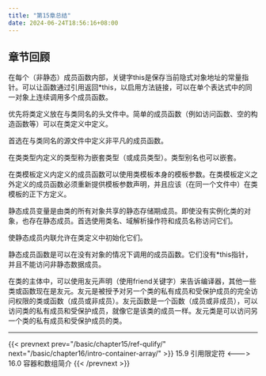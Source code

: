 ```yaml
---
title: "第15章总结"
date: 2024-06-24T18:56:16+08:00
---
```


## 章节回顾

在每个（非静态）成员函数内部，关键字this是保存当前隐式对象地址的常量指针。可以让函数通过引用返回*this，以启用方法链接，可以在单个表达式中的同一对象上连续调用多个成员函数。

优先将类定义放在与类同名的头文件中。简单的成员函数（例如访问函数、空的构造函数等）可以在类定义中定义。

首选在与类同名的源文件中定义非平凡的成员函数。

在类类型内定义的类型称为嵌套类型（或成员类型）。类型别名也可以嵌套。

在类模板定义内定义的成员函数可以使用类模板本身的模板参数。在类模板定义之外定义的成员函数必须重新提供模板参数声明，并且应该（在同一个文件中）在类模板的正下方定义。

静态成员变量是由类的所有对象共享的静态存储期成员。即使没有实例化类的对象，也存在静态成员。首选使用类名、域解析操作符和成员名称访问它们。

使静态成员内联允许在类定义中初始化它们。

静态成员函数是可以在没有对象的情况下调用的成员函数。它们没有*this指针，并且不能访问非静态数据成员。

在类的主体中，可以使用友元声明（使用friend关键字）来告诉编译器，其他一些类或函数现在是友元。友元是被授予对另一个类的私有成员和受保护成员的完全访问权限的类或函数（成员或非成员）。友元函数是一个函数（成员或非成员），可以访问类的私有成员和受保护成员，就像它是该类的成员一样。友元类是可以访问另一个类的私有成员和受保护成员的类。

***

{{< prevnext prev="/basic/chapter15/ref-qulify/" next="/basic/chapter16/intro-container-array/" >}}
15.9 引用限定符
<--->
16.0 容器和数组简介
{{< /prevnext >}}
